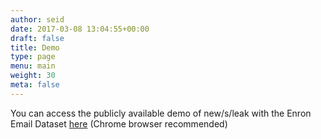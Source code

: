 ```yaml
---
author: seid
date: 2017-03-08 13:04:55+00:00
draft: false
title: Demo
type: page
menu: main
weight: 30
meta: false
---
```


You can access the publicly available demo of new/s/leak with the Enron Email Dataset  [here](http://ltbev.informatik.uni-hamburg.de/newsleak/) (Chrome browser recommended) 




